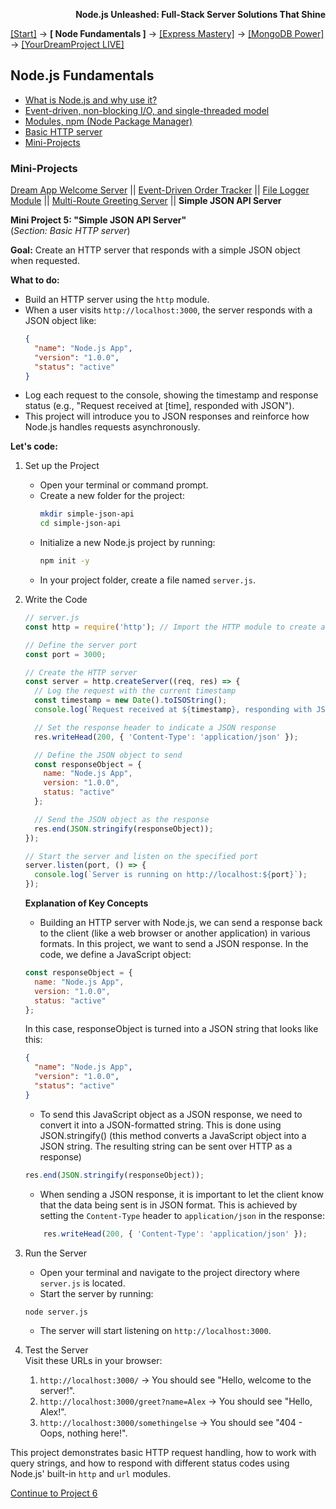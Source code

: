**<p align="right">Node.js Unleashed: Full-Stack Server Solutions That Shine</p>**

[[Start]](../Introduction.md) → **[ Node Fundamentals ]** → [[Express Mastery]](#express) → [[MongoDB Power]](#mongodb) → [[YourDreamProject LIVE]](#project)

## Node.js Fundamentals
* [What is Node.js and why use it?](1-1.md)
* [Event-driven, non-blocking I/O, and single-threaded model](1-2.md)
* [Modules, npm (Node Package Manager)](1-3.md)
* [Basic HTTP server](1-4.md)
* [Mini-Projects](#Mini-Projects)

### Mini-Projects

[Dream App Welcome Server](1-5.md) || [Event-Driven Order Tracker](1-5-2.md) || [File Logger Module](1-5-3.md) || [Multi-Route Greeting Server](1-5-4.md) || **Simple JSON API Server**

**Mini Project 5: "Simple JSON API Server"**<br /> 
(*Section: Basic HTTP server*)

**Goal:** Create an HTTP server that responds with a simple JSON object when requested.

**What to do:**
- Build an HTTP server using the `http` module.  
- When a user visits `http://localhost:3000`, the server responds with a JSON object like:  
     ```json
     {
       "name": "Node.js App",
       "version": "1.0.0",
       "status": "active"
     }
     ```  
- Log each request to the console, showing the timestamp and response status (e.g., "Request received at [time], responded with JSON").  
- This project will introduce you to JSON responses and reinforce how Node.js handles requests asynchronously.

**Let's code:**
1. Set up the Project
   - Open your terminal or command prompt.
   - Create a new folder for the project:
     ```bash
     mkdir simple-json-api
     cd simple-json-api
     ```
   - Initialize a new Node.js project by running:
     ```bash
     npm init -y
     ```
   - In your project folder, create a file named `server.js`.
2. Write the Code
   ```javascript
   // server.js
   const http = require('http'); // Import the HTTP module to create a server

   // Define the server port
   const port = 3000;

   // Create the HTTP server
   const server = http.createServer((req, res) => {
     // Log the request with the current timestamp
     const timestamp = new Date().toISOString();
     console.log(`Request received at ${timestamp}, responding with JSON`);

     // Set the response header to indicate a JSON response
     res.writeHead(200, { 'Content-Type': 'application/json' });

     // Define the JSON object to send
     const responseObject = {
       name: "Node.js App",
       version: "1.0.0",
       status: "active"
     };

     // Send the JSON object as the response
     res.end(JSON.stringify(responseObject));  
   });

   // Start the server and listen on the specified port
   server.listen(port, () => {
     console.log(`Server is running on http://localhost:${port}`);
   });
   ```
   **Explanation of Key Concepts**
   - Building an HTTP server with Node.js, we can send a response back to the client (like a web browser or another application) in various formats. In this project, we want to send a JSON response. In the code, we define a JavaScript object:
   ```javascript
   const responseObject = {
     name: "Node.js App",
     version: "1.0.0",
     status: "active"
   };
   ```
   In this case, responseObject is turned into a JSON string that looks like this:
   ```json
   {
     "name": "Node.js App",
     "version": "1.0.0",
     "status": "active"
   }
   ```
   - To send this JavaScript object as a JSON response, we need to convert it into a JSON-formatted string. This is done using JSON.stringify() (this method converts a JavaScript object into a JSON string. The resulting string can be sent over HTTP as a response)
   ```javascript
   res.end(JSON.stringify(responseObject));
   ```
   - When sending a JSON response, it is important to let the client know that the data being sent is in JSON format. This is achieved by setting the `Content-Type` header to `application/json` in the response:
   ```javascript
       res.writeHead(200, { 'Content-Type': 'application/json' });
   ```
   
4. Run the Server
   - Open your terminal and navigate to the project directory where `server.js` is located.
   - Start the server by running:
   ```bash 
   node server.js
   ```
   - The server will start listening on `http://localhost:3000`.
5. Test the Server<br />
   Visit these URLs in your browser:

   1. `http://localhost:3000/` → You should see "Hello, welcome to the server!".
   2. `http://localhost:3000/greet?name=Alex` → You should see "Hello, Alex!".
   3. `http://localhost:3000/somethingelse` → You should see "404 - Oops, nothing here!".

This project demonstrates basic HTTP request handling, how to work with query strings, and how to respond with different status codes using Node.js' built-in `http` and `url` modules.

[Continue to Project 6](1-5-6.md)
